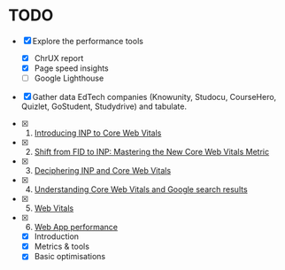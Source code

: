 # TODO

- [x] Explore the performance tools
  - [x] ChrUX report
  - [x] Page speed insights
  - [ ] Google Lighthouse
- [X] Gather data EdTech companies (Knowunity, Studocu, CourseHero, Quizlet, GoStudent, Studydrive) and tabulate.

- [x] 1. [Introducing INP to Core Web Vitals](https://developers.google.com/search/blog/2023/05/introducing-inp)
- [x] 2. [Shift from FID to INP: Mastering the New Core Web Vitals Metric](https://www.youtube.com/watch?v=qWXGBGhEZ0w)
- [x] 3. [Deciphering INP and Core Web Vitals](https://www.youtube.com/watch?v=QdcKuo-N3kU)
- [x] 4. [Understanding Core Web Vitals and Google search results](https://developers.google.com/search/docs/appearance/core-web-vitals)
- [x] 5. [Web Vitals](https://web.dev/articles/vitals)
- [x] 6. [Web App performance](https://frontendmasters.com/courses/web-app-performance)
  - [x] Introduction
  - [x] Metrics & tools
  - [x] Basic optimisations
